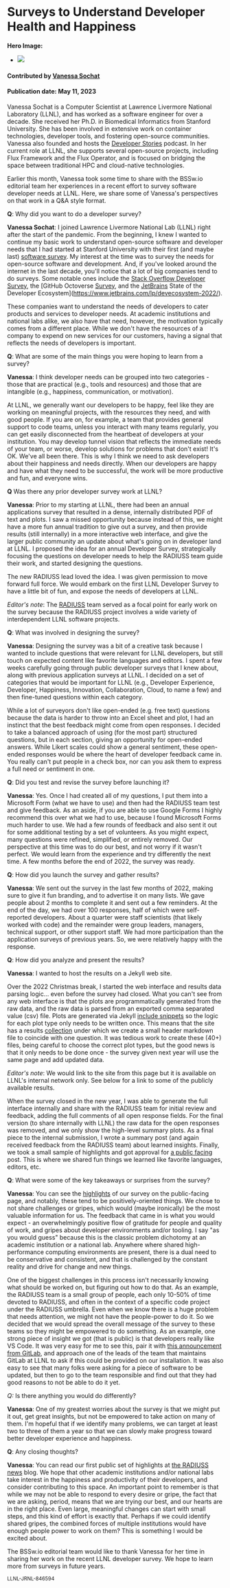 # Surveys to Understand Developer Health and Happiness

 **Hero Image:**

  - <img src='../../images/Blog_2304_DeveloperSurvey.png' />

#### Contributed by [Vanessa Sochat](https://github.com/vsoch)

#### Publication date: May 11, 2023

Vanessa Sochat is a Computer Scientist at Lawrence Livermore National Laboratory (LLNL), and has worked as a software engineer for over a decade.
She received her Ph.D. in Biomedical Informatics from Stanford University.
She has been involved in extensive work on container technologies, developer tools, and fostering open-source communities.
Vanessa also founded and hosts the [Developer Stories](https://rseng.github.io/devstories/) podcast.
In her current role at LLNL, she supports several open-source projects, including Flux Framework and the Flux Operator, and is focused on bridging the space between traditional HPC and cloud-native technologies.

Earlier this month, Vanessa took some time to share with the BSSw.io editorial team her experiences in a recent effort to survey software developer needs at LLNL.
Here, we share some of Vanessa's perspectives on that work in a Q&A style format.

**Q**: Why did you want to do a developer survey?

**Vanessa Sochat**: I joined Lawrence Livermore National Lab (LLNL) right after the start of the pandemic.
From the beginning, I knew I wanted to continue my basic work to understand open-source software and developer needs that I had started at Stanford University with their first (and maybe last) [software survey](https://stanford-rc.github.io/stanford-software-survey/).
My interest at the time was to survey the needs for open-source software and development.
And, if you've looked around the internet in the last decade, you'll notice that a lot of big companies tend to do surveys. Some notable ones include the [Stack Overflow Developer Survey](https://survey.stackoverflow.co/), the [GitHub Octoverse [Survey](https://octoverse.github.com/), and the [JetBrains](https://www.jetbrains.com/lp/devecosystem-2022/) State of the Developer Ecosystem](https://www.jetbrains.com/lp/devecosystem-2022/).

These companies want to understand the needs of developers to cater products and services to developer needs.
At academic institutions and national labs alike, we also have that need, however, the motivation typically comes from a different place. While we don't have the resources of a company to expend on new services for our customers, having a signal that reflects the needs of developers is important.

**Q**: What are some of the main things you were hoping to learn from a survey?

**Vanessa**: I think developer needs can be grouped into two categories - those that are practical (e.g., tools and resources) and those that are intangible (e.g., happiness, communication, or motivation).

At LLNL, we generally want our developers to be happy, feel like they are working on meaningful projects, with the resources they need, and with good people.
If you are on, for example, a team that provides general support to code teams, unless you interact with many teams regularly, you can get easily disconnected from the heartbeat of developers at your institution.
You may develop tunnel vision that reflects the immediate needs of your team, or worse, develop solutions for problems that don't exist!
It's OK.
We've all been there.
This is why I think we need to ask developers about their happiness and needs directly.
When our developers are happy and have what they need to be successful, the work will be more productive and fun, and everyone wins.

**Q** Was there any prior developer survey work at LLNL?

**Vanessa**: Prior to my starting at LLNL, there had been an annual applications survey that resulted in a dense, internally distributed PDF of text and plots.
I saw a missed opportunity because instead of this, we might have a more fun annual tradition to give out a survey, and then provide results (still internally) in a more interactive web interface, and give the larger public community an update about what's going on in developer land at LLNL.
I proposed the idea for an annual Developer Survey, strategically focusing the questions on developer needs to help the RADIUSS team guide their work, and started designing the questions.

The new RADIUSS lead loved the idea.
I was given permission to move forward full force.
We would embark on the first LLNL Developer Survey to have a little bit of fun, and expose the needs of developers at LLNL.

*Editor's note*: The [RADIUSS](https://software.llnl.gov/radiuss/) team served as a focal point for early work on the survey because the RADIUSS project involves a wide variety of interdependent LLNL software projects.

**Q**: What was involved in designing the survey?

**Vanessa**: Designing the survey was a bit of a creative task because I wanted to include questions that were relevant for LLNL developers, but still touch on expected content like favorite languages and editors.
I spent a few weeks carefully going through public developer surveys that I knew about, along with previous application surveys at LLNL.
I decided on a set of categories that would be important for LLNL (e.g., Developer Experience, Developer, Happiness, Innovation, Collaboration, Cloud, to name a few) and then fine-tuned questions within each category.

While a lot of surveyors don't like open-ended (e.g. free text) questions because the data is harder to throw into an Excel sheet and plot, I had an instinct that the best feedback might come from open responses.
I decided to take a balanced approach of using (for the most part) structured questions, but in each section, giving an opportunity for open-ended answers.
While Likert scales could
show a general sentiment, these open-ended responses would be where the heart of developer feedback came in.
You really can't put people in a check box, nor can you ask them to express a full need or sentiment in one.

**Q**: Did you test and revise the survey before launching it?

**Vanessa**: Yes. Once I had created all of my questions, I put them into a Microsoft Form (what we have to use) and then had the RADIUSS team test and give feedback. As an aside, if you are able to use Google Forms I highly recommend this over what we had to use, because I found Microsoft Forms much harder to use. We had a few rounds of feedback and also sent it out for some additional testing by a set of volunteers. As you might expect, many questions were refined, simplified, or entirely removed. Our perspective at this time was to do our best, and not worry if it wasn't perfect.
We would learn from the experience and try differently the next time. A few months before the end of 2022, the survey was ready.

**Q**: How did you launch the survey and gather results?

**Vanessa**: We sent out the survey in the last few months of 2022, making sure to give it fun branding, and to advertise it on many lists.
We gave people about 2 months to complete it and sent out a few reminders.
At the end of the day, we had over 100 responses, half of which were self-reported developers.
About a quarter were staff scientists (that likely worked with code) and the remainder were group leaders, managers, technical support, or other support staff.
We had more participation than the application surveys of previous years.
So, we were relatively happy with the response.

**Q**: How did you analyze and present the results?

**Vanessa**: I wanted to host the results on a Jekyll web site.

Over the 2022 Christmas break, I started the web interface and results data parsing logic... even before the survey had closed.
What you can't see from any web interface is that the plots are programmatically generated from the raw data, and the raw data is parsed from an exported comma separated value (csv) file.
Plots are generated via Jekyll [include snippets](https://jekyllrb.com/docs/includes/) so the logic for each plot type only needs to be written once.
This means that the site has a results [collection](https://jekyllrb.com/docs/includes/) under which we create a small header markdown file to coincide with one question.
It was tedious work to create these (40+) files, being careful to choose the correct plot types, but the good news is that it only needs to be done once - the survey given next year will use the same page and add updated data.

*Editor's note*: We would link to the site from this page but it is available on LLNL's internal network only. See below for a link to some of the publicly available results.

When the survey closed in the new year, I was able to generate the full interface internally and share with the RADIUSS team for initial review and feedback, adding the full comments of all open response fields.
For the final version (to share internally with LLNL) the raw data for the open responses was removed, and we only show the high-level summary plots.
As a final piece to the internal submission, I wrote a summary post (and again received feedback from the RADIUSS team) about learned insights.
Finally, we took a small sample of highlights and got approval for [a public facing](https://software.llnl.gov/radiuss/2023/02/08/first-developer-survey/) post.
This is where we shared fun things we learned like favorite languages, editors, etc.

**Q**: What were some of the key takeaways or surprises from the survey?

**Vanessa**: You can see the [highlights](https://software.llnl.gov/radiuss/2023/02/08/first-developer-survey/) of our survey on the public-facing page, and notably, these tend to be positively-oriented things.
We chose to not share challenges or gripes, which would (maybe ironically) be the most valuable information for us.
The feedback that came in is what you would expect - an overwhelmingly positive flow of gratitude for people and quality of work, and gripes about developer environments and/or tooling.
I say "as you would guess" because this is the classic problem dichotomy at an academic institution or a national lab.
Anywhere where shared high-performance computing environments are present, there is a dual need to be conservative and consistent, and that is challenged by the constant reality and drive for change and new things.

One of the biggest challenges in this process isn't necessarily knowing what should be worked on, but figuring out how to do that.
As an example, the RADIUSS team is a small group of people, each only 10-50% of time devoted to RADIUSS, and often in the context of a specific code project under the RADIUSS umbrella.
Even when we know there is a huge problem that needs attention, we might not have the people-power to do it.
So we decided that we would spread the overall message of the survey to these teams so they might be empowered to do something.
As an example, one strong piece of insight we got (that is public) is that developers really like VS Code.
It was very easy for me to see this, pair it with [this announcement from GitLab](https://sdtimes.com/software-development/gitlab-announces-beta-of-its-new-web-ide/), and approach one of the leads of the team that maintains GitLab at LLNL to ask if this could be provided on our installation.
It was also easy to see that many folks were asking for a piece of software to be updated, but then to go to the team responsible and find out that they had good reasons to not be able to do it yet.

*Q:* Is there anything you would do differently?

**Vanessa**: One of my greatest worries about the survey is that we might put it out, get great insights, but not be empowered to take action on many of them.
I'm hopeful that if we identify many problems, we can target at least two to three of them a year so that we can slowly make progress toward better developer experience and happiness.

**Q**: Any closing thoughts?

**Vanessa**: You can read our first public set of highlights at [the RADIUSS news](https://software.llnl.gov/radiuss/2023/02/08/first-developer-survey/)
blog.
We hope that other academic institutions and/or national labs take interest in the happiness and productivity of their developers, and consider contributing to this space.
An important point to remember is that while we may not be able to respond to every desire or gripe, the fact that we are asking, period, means that we are trying our best, and our hearts are in the right place.
Even large, meaningful changes can start with small steps, and this kind of effort is exactly that.
Perhaps if we could identify shared gripes, the combined forces of multiple institutions would have enough people power to work on them?
This is something I would be excited about.

The BSSw.io editorial team would like to thank Vanessa for her time in sharing her work on the recent LLNL developer survey.
We hope to learn more from surveys in future years.

<small>LLNL-JRNL-846594</small>

<!---
Publish: yes
Pinned: no
Topics: strategies for more effective teams
--->